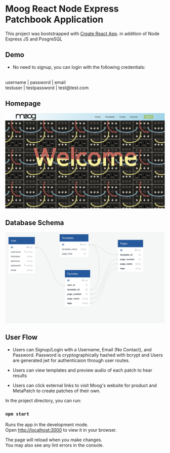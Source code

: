 # Moog React Node Express Patchbook Application

This project was bootstrapped with [Create React App](https://github.com/facebook/create-react-app).
in addition of Node Express JS and PosgreSQL

## Demo
* No need to signup, you can login with the following credentials:

 <br>
 username | password     | email  
 <br>
testuser | testpassword | test@test.com

## Homepage

![Homepage](client/public/images/HomePage-SS.png)

## Database Schema

![Database Schema](client/public/images/Schema.png)


## User Flow

* Users can Signup/Login with a Username, Email (No Contact), and Password. Password is cryptographically hashed with bcrypt and Users are generated jwt for authenticaion through user routes.

* Users can view templates and preview audio of each patch to hear results

* Users can click external links to visit Moog's website for product and MetaPatch to create patches of their own.


In the project directory, you can run:

### `npm start`

Runs the app in the development mode.\
Open [http://localhost:3000](http://localhost:3000) to view it in your browser.

The page will reload when you make changes.\
You may also see any lint errors in the console.

